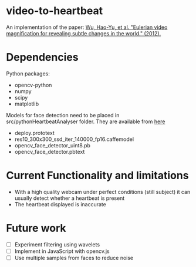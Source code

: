 # video-to-heartbeat
An implementation of the paper: [Wu, Hao-Yu, et al. "Eulerian video magnification for revealing subtle changes in the world." (2012).](http://people.csail.mit.edu/mrub/papers/vidmag.pdf)

# Dependencies
Python packages:
* opencv-python
* numpy
* scipy
* matplotlib

Models for face detection need to be placed in src/pythonHeartbeatAnalyser folder. They are available from [here](https://github.com/spmallick/learnopencv/tree/master/FaceDetectionComparison/models)
* deploy.prototext
* res10_300x300_ssd_iter_140000_fp16.caffemodel
* opencv_face_detector_uint8.pb
* opencv_face_detector.pbtext
# Current Functionality and limitations
* With a high quality webcam under perfect conditions (still subject) it can usually detect whether a heartbeat is present
* The heartbeat displayed is inaccurate

# Future work
- [ ] Experiment filtering using wavelets
- [ ] Implement in JavaScript with opencv.js
- [ ] Use multiple samples from faces to reduce noise

